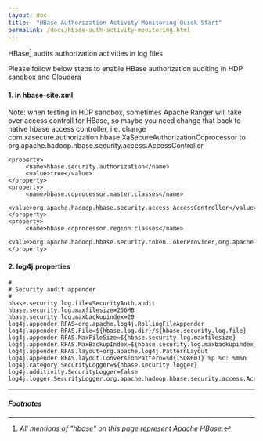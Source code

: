 ```yaml
---
layout: doc
title:  "HBase Authorization Activity Monitoring Quick Start"
permalink: /docs/hbase-auth-activity-monitoring.html
---
```


HBase[^HBASE] audits authorization activities in log files

Please follow below steps to enable HBase authorization auditing in HDP sandbox and Cloudera

#### 1. in hbase-site.xml

Note: when testing in HDP sandbox, sometimes Apache Ranger will take over access controll for HBase, so maybe you need change that back to native hbase access controller, i.e. change com.xasecure.authorization.hbase.XaSecureAuthorizationCoprocessor to org.apache.hadoop.hbase.security.access.AccessController

~~~
<property>
     <name>hbase.security.authorization</name>
     <value>true</value>
</property>
<property>
     <name>hbase.coprocessor.master.classes</name>
     <value>org.apache.hadoop.hbase.security.access.AccessController</value>
</property>
<property>
     <name>hbase.coprocessor.region.classes</name>
     <value>org.apache.hadoop.hbase.security.token.TokenProvider,org.apache.hadoop.hbase.security.access.AccessController</value>
</property>
~~~

#### 2. log4j.properties

~~~
#
# Security audit appender
#
hbase.security.log.file=SecurityAuth.audit
hbase.security.log.maxfilesize=256MB
hbase.security.log.maxbackupindex=20
log4j.appender.RFAS=org.apache.log4j.RollingFileAppender
log4j.appender.RFAS.File=${hbase.log.dir}/${hbase.security.log.file}
log4j.appender.RFAS.MaxFileSize=${hbase.security.log.maxfilesize}
log4j.appender.RFAS.MaxBackupIndex=${hbase.security.log.maxbackupindex}
log4j.appender.RFAS.layout=org.apache.log4j.PatternLayout
log4j.appender.RFAS.layout.ConversionPattern=%d{ISO8601} %p %c: %m%n
log4j.category.SecurityLogger=${hbase.security.logger}
log4j.additivity.SecurityLogger=false
log4j.logger.SecurityLogger.org.apache.hadoop.hbase.security.access.AccessController=TRACE
~~~

---

#### *Footnotes*

[^HBASE]:*All mentions of "hbase" on this page represent Apache HBase.*
